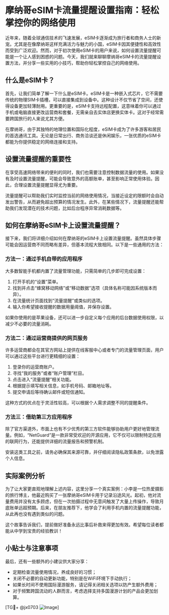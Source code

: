 # 摩纳哥eSIM卡流量提醒设置指南：轻松掌控你的网络使用

近年来，随着全球通信技术的飞速发展，eSIM卡逐渐成为旅行者和商务人士的新宠。尤其是在像摩纳哥这样充满活力与魅力的小国，eSIM卡因其便捷性和高效性而受到广泛欢迎。然而，对于初次使用eSIM卡的用户来说，如何设置流量提醒可能是一个让人感到困惑的问题。今天，我们就来聊聊摩纳哥eSIM卡的流量提醒设置方法，并分享一些实用的小技巧，帮助你轻松掌控自己的网络使用。

## 什么是eSIM卡？

首先，让我们简单了解一下什么是eSIM卡。eSIM卡是一种嵌入式芯片，它不需要传统的物理SIM卡插槽，可以直接集成到设备中。这种设计不仅节省了空间，还使得设备更加轻薄耐用。更重要的是，eSIM卡支持远程配置，这意味着你可以通过手机或电脑直接更改运营商和套餐，无需亲自去实体店更换实体卡。这对于经常需要跨国旅行的人来说尤其方便。

在摩纳哥，由于其独特的地理位置和国际化程度，eSIM卡成为了许多游客和居民的首选通讯工具。无论是日常出行、商务洽谈还是休闲娱乐，一张优质的eSIM卡都能为你提供稳定的网络连接和支持。

## 设置流量提醒的重要性

在享受高速网络带来的便利的同时，我们也需要注意控制数据流量的使用。如果没有及时设置流量提醒，可能会导致意外的高额账单，甚至影响正常使用体验。因此，合理设置流量提醒显得尤为重要。

流量提醒可以帮助我们实时监控当前的网络使用情况，当接近设定的限额时会自动发出警告，从而避免超出预算的情况发生。此外，在某些情况下，流量提醒还能帮助我们发现潜在的技术问题，比如后台程序异常消耗数据等。

## 如何在摩纳哥eSIM卡上设置流量提醒？

接下来，我们将详细介绍如何在摩纳哥的eSIM卡上设置流量提醒。虽然具体步骤可能会因运营商不同而略有差异，但基本流程大致相同。以下是一些通用的方法：

### 方法一：通过手机自带的应用程序

大多数智能手机都内置了流量管理功能，只需简单的几步即可完成设置：

1. 打开手机的“设置”菜单。
2. 找到并点击“蜂窝移动网络”或“移动数据”选项（具体名称可能因系统版本而异）。
3. 在流量统计页面找到“流量提醒”或类似的选项。
4. 输入你希望接收提醒的数据用量阈值，并保存设置。

如果你使用的是苹果设备，还可以进一步自定义每个应用的后台数据使用权限，以减少不必要的流量消耗。

### 方法二：通过运营商提供的网页服务

许多运营商都会在其官方网站上提供在线客服中心或者专门的流量管理页面，用户可以通过这些平台进行更精细的设置：

1. 登录你的运营商账户。
2. 寻找“我的服务”或者“账户管理”栏目。
3. 点击进入“流量提醒”相关功能。
4. 根据提示填写相关信息，如手机号码、邮箱地址等。
5. 提交申请后等待确认邮件或短信通知。

这种方式的优点在于灵活性较高，可以根据个人需求调整不同的提醒条件。

### 方法三：借助第三方应用程序

除了官方渠道外，市面上也有不少优秀的第三方软件能够协助用户更好地管理流量。例如，“NetGuard”是一款非常受欢迎的开源应用，它不仅可以限制特定应用的联网行为，还能提供详细的流量报告和预警机制。

安装这类工具之前，请务必确保其来源可靠，并仔细阅读隐私政策条款，以免泄露个人信息。

## 实际案例分析

为了让大家更直观地理解上述内容，这里分享一个真实案例：小李是一位热爱摄影的旅行博主，他最近购买了一张摩纳哥eSIM卡用于记录沿途风光。起初，他对流量费用并没有太多顾虑，但在一次拍摄过程中无意间触发了大量上传操作，导致月底账单远超预期。后来，在朋友推荐下，他学会了利用手机内置的流量提醒功能，从此再也没有遇到类似的问题。

这个故事告诉我们，提前做好准备永远比事后补救来得更加有效。希望每位读者都能从中学到宝贵的经验教训！

## 小贴士与注意事项

最后，还有一些额外的小建议供大家分享：

- 定期检查流量使用情况，养成良好的习惯；
- 关闭不必要的自动更新功能，特别是在WiFi环境下手动执行；
- 如果长时间不使用国际漫游服务，请记得关闭相关选项以防产生额外费用；
- 对于频繁跨国流动的人群而言，考虑选择支持多国漫游计划的产品会更加划算。

[TG💪+ @jx0703 ![Image](https://github.com/user-attachments/assets/dbca1d08-cadb-493c-b0ec-ad6f7a83f270)]